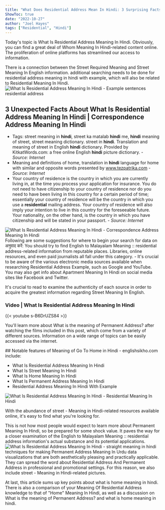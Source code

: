 ```yaml
---
title: "What Does Residential Address Mean In Hindi: 3 Surprising Facts"
ShowToc: true 
date: "2022-10-27"
author: "Joel Hayes" 
tags: ["Residential", "Hindi"]
---
```


	
Today's topic is What Is Residential Address Meaning In Hindi. Obviously, you can find a great deal of Whom Meaning In Hindi-related content online. The proliferation of online platforms has streamlined our access to information.

There is a connection between the Street Required Meaning and Street Meaning In English information. additional searching needs to be done for residential address meaning in hindi with example, which will also be related to Residential Meaning In Hindi.
<img loading="lazy" src="https://www.wittyhutt.com/wp-content/uploads/2020/10/kattappa-rajmata-meme-364x648.jpg" onerror="this.onerror=null;this.src='https://blogger.googleusercontent.com/img/a/AVvXsEhe7F7TRXHtjiKvHb5vS7DmnxvpHiDyoYyYvm1nHB3Qp2_w3BnM6A2eq4v7FYxCC9bfZt3a9vIMtAYEKUiaDQbHMg-ViyGmRIj39MLp0bGFfgfYw1Dc9q_H-T0wiTm3l0Uq42dETrN9eC8aGJ9_IORZsxST1AcLR7np1koOfcc7tnHa4S8Mwz_xD9d0=s16000';" alt="What Is Residential Address Meaning In Hindi - Example sentences
residential address" >

## 3 Unexpected Facts About What Is Residential Address Meaning In Hindi | Correspondence Address Meaning In Hindi
-   Tags: street meaning in **hindi**, street ka matalab **hindi** me, **hindi** meaning of street, street meaning dictionary. street in **hindi**. Translation and meaning of street in English **hindi** dictionary. Provided by KitkatWords.com: a free online English **hindi** picture dictionary. - <cite>Source: Internet</cite>
-   Meaning and definitions of home, translation in **hindi** language for home with similar and opposite words presented by www.tezpatrika.com - <cite>Source: Internet</cite>
-   Your country of residence is the country in which you are currently living in, at the time you process your application for insurance. You do not need to have citizenship to your country of residence nor do you need to have been living in this country for a certain period of time; essentially your country of residence will be the country in which you use a **residential** mailing address. Your country of residence will also imply your intention to live in this country for the foreseeable future. Your nationality, on the other hand, is the country in which you have citizenship and will be stated in your passport. - <cite>Source: Internet</cite>


<img loading="lazy" src="http://hindikiguide.com/wp-content/uploads/2019/08/Assam-map-image.jpg" onerror="this.onerror=null;this.src='https://blogger.googleusercontent.com/img/a/AVvXsEhe7F7TRXHtjiKvHb5vS7DmnxvpHiDyoYyYvm1nHB3Qp2_w3BnM6A2eq4v7FYxCC9bfZt3a9vIMtAYEKUiaDQbHMg-ViyGmRIj39MLp0bGFfgfYw1Dc9q_H-T0wiTm3l0Uq42dETrN9eC8aGJ9_IORZsxST1AcLR7np1koOfcc7tnHa4S8Mwz_xD9d0=s16000';" alt="What Is Residential Address Meaning In Hindi - Correspondence Address Meaning In Hindi" >
Following are some suggestions for where to begin your search for data on अनुवाद करें:
You should try to find English to Malayalam Meaning :: residential address-related information from reputable places. Libraries, online resources, and even paid journalists all fall under this category.
- It's crucial to be aware of the various electronic media sources available when researching Residential Address Example, such as Google and YouTube. You may also get info about Apartment Meaning In Hindi on social media sites like Facebook and Twitter.

It's crucial to read to examine the authenticity of each source in order to acquire the greatest information regarding Street Meaning In English.

### Video | What Is Residential Address Meaning In Hindi
{{< youtube s-B6DrUZS84 >}} 

You'll learn more about What is the meaning of Permanent Address? after watching the films included in this post, which come from a variety of different sources. Information on a wide range of topics can be easily accessed via the internet.
<script async="async" data-cfasync="false" src="//normallydemandedalter.com/fe63df3c5408708b15d8dc3d9b206b31/invoke.js"></script>
<div id="container-fe63df3c5408708b15d8dc3d9b206b31"></div>
## Notable features of Meaning of Go To Home in Hindi - englishsikho.com include:

- What Is Residential Address Meaning In Hindi
- What Is Street Meaning In Hindi
- What Is Home Meaning In Hindi
- What Is Permanent Address Meaning In Hindi
- Residential Address Meaning In Hindi With Example

 <img loading="lazy" src="http://hindikiguide.com/wp-content/uploads/2018/01/Guru-Bhakti.jpg" onerror="this.onerror=null;this.src='https://blogger.googleusercontent.com/img/a/AVvXsEhe7F7TRXHtjiKvHb5vS7DmnxvpHiDyoYyYvm1nHB3Qp2_w3BnM6A2eq4v7FYxCC9bfZt3a9vIMtAYEKUiaDQbHMg-ViyGmRIj39MLp0bGFfgfYw1Dc9q_H-T0wiTm3l0Uq42dETrN9eC8aGJ9_IORZsxST1AcLR7np1koOfcc7tnHa4S8Mwz_xD9d0=s16000';" alt="What Is Residential Address Meaning In Hindi - Residential Meaning In Hindi" >

With the abundance of street - Meaning in Hindi-related resources available online, it's easy to find what you're looking for.

This is not how most people would expect to learn more about Permanent Meaning In Hindi, so be prepared for some shock value. It paves the way for a closer examination of the English to Malayalam Meaning :: residential address information's actual substance and its potential applications.
<img loading="lazy" src="http://www.hindisoch.com/wp-content/uploads/2013/10/Aryabhatt.jpg" onerror="this.onerror=null;this.src='https://blogger.googleusercontent.com/img/a/AVvXsEhe7F7TRXHtjiKvHb5vS7DmnxvpHiDyoYyYvm1nHB3Qp2_w3BnM6A2eq4v7FYxCC9bfZt3a9vIMtAYEKUiaDQbHMg-ViyGmRIj39MLp0bGFfgfYw1Dc9q_H-T0wiTm3l0Uq42dETrN9eC8aGJ9_IORZsxST1AcLR7np1koOfcc7tnHa4S8Mwz_xD9d0=s16000';" alt="What Is Residential Address Meaning In Hindi - straight meaning in hindi" >
techniques for making Permanent Address Meaning In Urdu data visualizations that are both aesthetically pleasing and practically applicable. They can spread the word about Residential Address And Permanent Address in professional and promotional settings. For this reason, we also include street - Meaning in Hindi-related pictures.

At last, this article sums up key points about what is home meaning in hindi. There is also a comparison of your Meaning Of Residential Address knowledge to that of "Home" Meaning In Hindi, as well as a discussion on What is the meaning of Permanent Address? and what is home meaning in hindi.
	
	

